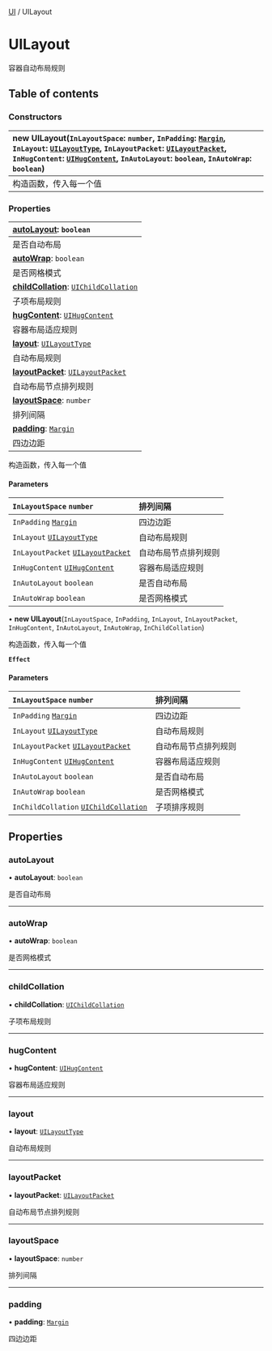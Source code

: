 [UI](../groups/Core.UI.md) / UILayout

# UILayout <Badge type="tip" text="Class" /> <Score text="UILayout" />

<p class="content-big">

容器自动布局规则

</p>

## Table of contents

### Constructors <Score text="Constructors" /> 
| **new UILayout**(`InLayoutSpace`: `number`, `InPadding`: [`Margin`](mw.Margin.md), `InLayout`: [`UILayoutType`](../enums/mw.UILayoutType.md), `InLayoutPacket`: [`UILayoutPacket`](../enums/mw.UILayoutPacket.md), `InHugContent`: [`UIHugContent`](mw.UIHugContent.md), `InAutoLayout`: `boolean`, `InAutoWrap`: `boolean`)  |
| :-----|
| 构造函数，传入每一个值|

### Properties <Score text="Properties" /> 
| **[autoLayout](mw.UILayout.md#autolayout)**: `boolean`  |
| :-----|
| 是否自动布局|
| **[autoWrap](mw.UILayout.md#autowrap)**: `boolean`  |
| 是否网格模式|
| **[childCollation](mw.UILayout.md#childcollation)**: [`UIChildCollation`](mw.UIChildCollation.md)  |
| 子项布局规则|
| **[hugContent](mw.UILayout.md#hugcontent)**: [`UIHugContent`](mw.UIHugContent.md)  |
| 容器布局适应规则|
| **[layout](mw.UILayout.md#layout)**: [`UILayoutType`](../enums/mw.UILayoutType.md)  |
| 自动布局规则|
| **[layoutPacket](mw.UILayout.md#layoutpacket)**: [`UILayoutPacket`](../enums/mw.UILayoutPacket.md)  |
| 自动布局节点排列规则|
| **[layoutSpace](mw.UILayout.md#layoutspace)**: `number`  |
| 排列间隔|
| **[padding](mw.UILayout.md#padding)**: [`Margin`](mw.Margin.md)  |
| 四边边距|

构造函数，传入每一个值


#### Parameters

| `InLayoutSpace` `number` | 排列间隔 |
| :------ | :------ |
| `InPadding` [`Margin`](mw.Margin.md) | 四边边距 |
| `InLayout` [`UILayoutType`](../enums/mw.UILayoutType.md) | 自动布局规则 |
| `InLayoutPacket` [`UILayoutPacket`](../enums/mw.UILayoutPacket.md) | 自动布局节点排列规则 |
| `InHugContent` [`UIHugContent`](mw.UIHugContent.md) | 容器布局适应规则 |
| `InAutoLayout` `boolean` | 是否自动布局 |
| `InAutoWrap` `boolean` | 是否网格模式 |

• **new UILayout**(`InLayoutSpace`, `InPadding`, `InLayout`, `InLayoutPacket`, `InHugContent`, `InAutoLayout`, `InAutoWrap`, `InChildCollation`)

构造函数，传入每一个值

**`Effect`**


#### Parameters

| `InLayoutSpace` `number` | 排列间隔 |
| :------ | :------ |
| `InPadding` [`Margin`](mw.Margin.md) | 四边边距 |
| `InLayout` [`UILayoutType`](../enums/mw.UILayoutType.md) | 自动布局规则 |
| `InLayoutPacket` [`UILayoutPacket`](../enums/mw.UILayoutPacket.md) | 自动布局节点排列规则 |
| `InHugContent` [`UIHugContent`](mw.UIHugContent.md) | 容器布局适应规则 |
| `InAutoLayout` `boolean` | 是否自动布局 |
| `InAutoWrap` `boolean` | 是否网格模式 |
| `InChildCollation` [`UIChildCollation`](mw.UIChildCollation.md) | 子项排序规则 |

## Properties

### autoLayout <Score text="autoLayout" /> 

• **autoLayout**: `boolean`

是否自动布局

___

### autoWrap <Score text="autoWrap" /> 

• **autoWrap**: `boolean`

是否网格模式

___

### childCollation <Score text="childCollation" /> 

• **childCollation**: [`UIChildCollation`](mw.UIChildCollation.md)

子项布局规则

___

### hugContent <Score text="hugContent" /> 

• **hugContent**: [`UIHugContent`](mw.UIHugContent.md)

容器布局适应规则

___

### layout <Score text="layout" /> 

• **layout**: [`UILayoutType`](../enums/mw.UILayoutType.md)

自动布局规则

___

### layoutPacket <Score text="layoutPacket" /> 

• **layoutPacket**: [`UILayoutPacket`](../enums/mw.UILayoutPacket.md)

自动布局节点排列规则

___

### layoutSpace <Score text="layoutSpace" /> 

• **layoutSpace**: `number`

排列间隔

___

### padding <Score text="padding" /> 

• **padding**: [`Margin`](mw.Margin.md)

四边边距
